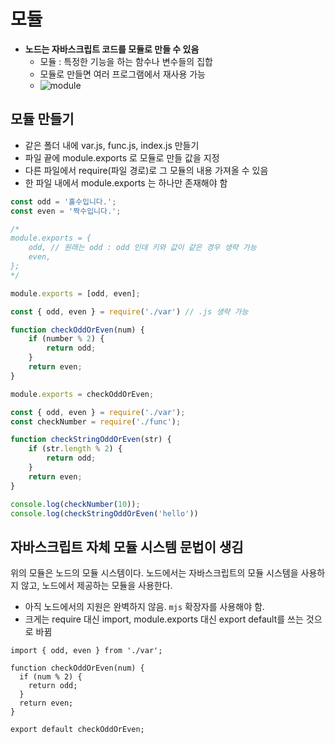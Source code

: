 # 모듈

- __노드는 자바스크립트 코드를 모듈로 만들 수 있음__
  - 모듈 : 특정한 기능을 하는 함수나 변수들의 집합
  - 모듈로 만들면 여러 프로그램에서 재사용 가능
  - ![module](https://user-images.githubusercontent.com/47518272/156137295-4ff5737d-d5b4-4d31-be81-ae40abdd8ae3.png)

## 모듈 만들기

- 같은 폴더 내에 var.js, func.js, index.js 만들기
- 파일 끝에 module.exports 로 모듈로 만들 값을 지정
- 다른 파일에서 require(파일 경로)로 그 모듈의 내용 가져올 수 있음
- 한 파일 내에서 module.exports 는 하나만 존재해야 함

```javascript
const odd = '홀수입니다.';
const even = '짝수입니다.';

/*
module.exports = {
    odd, // 원래는 odd : odd 인데 키와 값이 같은 경우 생략 가능
    even,
};
*/

module.exports = [odd, even];
```

```javascript
const { odd, even } = require('./var') // .js 생략 가능

function checkOddOrEven(num) {
    if (number % 2) {
        return odd;
    }
    return even;
}

module.exports = checkOddOrEven;
```

```javascript
const { odd, even } = require('./var');
const checkNumber = require('./func');

function checkStringOddOrEven(str) {
    if (str.length % 2) {
        return odd;
    }
    return even;
}

console.log(checkNumber(10));
console.log(checkStringOddOrEven('hello'))
```

## 자바스크립트 자체 모듈 시스템 문법이 생김

위의 모듈은 노드의 모듈 시스템이다. 노드에서는 자바스크립트의 모듈 시스템을 사용하지 않고, 노드에서 제공하는 모듈을 사용한다.

- 아직 노드에서의 지원은 완벽하지 않음. `mjs` 확장자를 사용해야 함.
- 크게는 require 대신 import, module.exports 대신 export default를 쓰는 것으로 바뀜

```javscript
import { odd, even } from './var';

function checkOddOrEven(num) {
  if (num % 2) {
    return odd;
  }
  return even;
}

export default checkOddOrEven;
```
